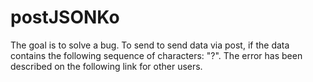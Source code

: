 postJSONKo
==========

The goal is to solve a bug. To send to send data via post, if the data contains the following sequence of characters: "?". The error has been described on the following link for other users.
